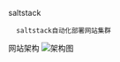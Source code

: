 saltstack

      saltstack自动化部署网站集群
网站架构
![架构图](https://github.com/sxlnnnn/saltstack/blob/master/cluster.PNG)
